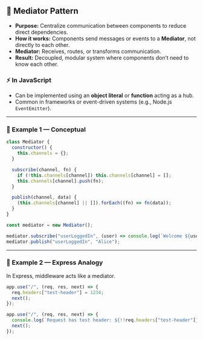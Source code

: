 ## 🧭 Mediator Pattern

- **Purpose:** Centralize communication between components to reduce direct dependencies.
- **How it works:** Components send messages or events to a **Mediator**, not directly to each other.
- **Mediator:** Receives, routes, or transforms communication.
- **Result:** Decoupled, modular system where components don’t need to know each other.

### ⚡ In JavaScript

- Can be implemented using an **object literal** or **function** acting as a hub.
- Common in frameworks or event-driven systems (e.g., Node.js `EventEmitter`).

---

### 🧩 Example 1 — Conceptual

```js
class Mediator {
  constructor() {
    this.channels = {};
  }

  subscribe(channel, fn) {
    if (!this.channels[channel]) this.channels[channel] = [];
    this.channels[channel].push(fn);
  }

  publish(channel, data) {
    (this.channels[channel] || []).forEach((fn) => fn(data));
  }
}

const mediator = new Mediator();

mediator.subscribe("userLoggedIn", (user) => console.log(`Welcome ${user}`));
mediator.publish("userLoggedIn", "Alice");
```

---

### 🧩 Example 2 — Express Analogy

In Express, middleware acts like a mediator.

```js
app.use("/", (req, res, next) => {
  req.headers["test-header"] = 1234;
  next();
});

app.use("/", (req, res, next) => {
  console.log(`Request has test header: ${!!req.headers["test-header"]}`);
  next();
});
```
